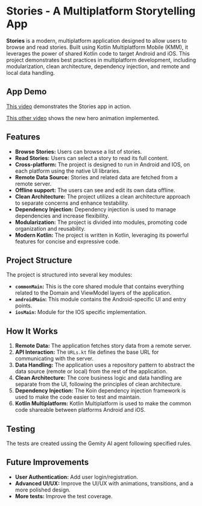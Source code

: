 # Stories - A Multiplatform Storytelling App

**Stories** is a modern, multiplatform application designed to allow users to browse and read stories. Built using Kotlin Multiplatform Mobile (KMM), it leverages the power of shared Kotlin code to target Android and iOS. This project demonstrates best practices in multiplatform development, including modularization, clean architecture, dependency injection, and remote and local data handling.

## App Demo

[This video](https://drive.google.com/file/d/1ePAMIZB90lRYn7lkd_y7LdCbpPjguzKi/view?usp=sharing) demonstrates the Stories app in action.

[This other video](https://drive.google.com/file/d/1LRCQUvSIrAMAjS9v6GBOMqdMf5yRT9WI/view?usp=sharing) shows the new hero animation implemented.

## Features

*   **Browse Stories:** Users can browse a list of stories.
*   **Read Stories:** Users can select a story to read its full content.
*   **Cross-platform:** The project is designed to run in Android and IOS, on each platform using the native UI libraries. 
*   **Remote Data Source:** Stories and related data are fetched from a remote server.
*   **Offline support:** The users can see and edit its own data offline.
*   **Clean Architecture:** The project utilizes a clean architecture approach to separate concerns and enhance testability.
*   **Dependency Injection:** Dependency injection is used to manage dependencies and increase flexibility.
*   **Modularization:** The project is divided into modules, promoting code organization and reusability.
*   **Modern Kotlin:** The project is written in Kotlin, leveraging its powerful features for concise and expressive code.

## Project Structure

The project is structured into several key modules:

*   **`commonMain`:** This is the core shared module that contains everything related to the Domain and ViewModel layers of the application.
*   **`androidMain`:** This module contains the Android-specific UI and entry points.
*   **`iosMain`:** Module for the IOS specific implementation.

## How It Works

1.  **Remote Data:** The application fetches story data from a remote server.
2.  **API Interaction:** The `URLs.kt` file defines the base URL for communicating with the server.
3.  **Data Handling:** The application uses a repository pattern to abstract the data source (remote or local) from the rest of the application.
4.  **Clean Architecture:** The core business logic and data handling are separate from the UI, following the principles of clean architecture.
5. **Dependency Injection:** The Koin dependency injection framework is used to make the code easier to test and maintain.
6. **Kotlin Multiplatform:** Kotlin Multiplatform is used to make the common code shareable between platforms Android and iOS.

## Testing
The tests are created ussing the Gemity AI agent following specified rules.

## Future Improvements

*   **User Authentication:** Add user login/registration.
*   **Advanced UI/UX:** Improve the UI/UX with animations, transitions, and a more polished design.
*   **More tests:** Improve the test coverage.
